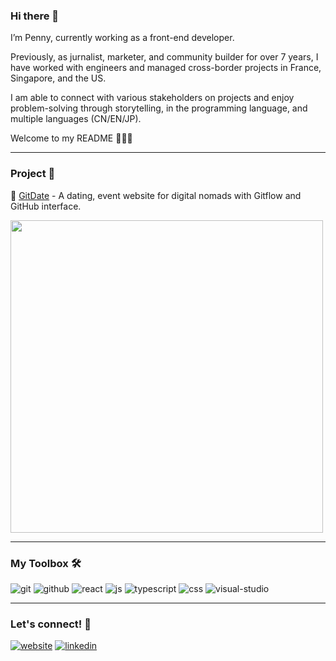 ### Hi there 👋

I’m Penny, currently working as a front-end developer. 

Previously, as jurnalist, marketer, and community builder for over 7 years, I have worked with engineers and managed cross-border projects in France, Singapore, and the US. 

I am able to connect with various stakeholders on projects and enjoy problem-solving through storytelling, in the programming language, and multiple languages (CN/EN/JP).

Welcome to my README 💃💃💃

---

### Project 👀

💜 [GitDate](https://gitdate-ec8a6.web.app/) - A dating, event website for digital nomads with Gitflow and GitHub interface.

<img src="https://user-images.githubusercontent.com/104899687/195480043-5e88af11-64e2-4d21-9a63-fd0bb35c51c0.png" width="500">

---

### My Toolbox 🛠️
![git](https://user-images.githubusercontent.com/104899687/195481744-3d3eda15-4e9a-4c7f-bc94-ee388b327e81.png)
![github](https://user-images.githubusercontent.com/104899687/195481747-ace90324-dafe-469f-ab4e-fe18e967a6bf.png)
![react](https://user-images.githubusercontent.com/104899687/195481748-c5cf4e7b-9ec6-449c-a1f2-0830c9571a9c.png)
![js](https://user-images.githubusercontent.com/104899687/195481860-9252fc8a-b748-453c-9881-60a8042a8395.png)
![typescript](https://user-images.githubusercontent.com/104899687/195481750-0a86efab-fd83-4c1d-91ed-11d1576e1677.png)
![css](https://user-images.githubusercontent.com/104899687/195481741-ae528dc9-ebc0-46b4-9aa5-5ca89a3002f3.png)
![visual-studio](https://user-images.githubusercontent.com/104899687/195481755-71182ce2-316b-4ec2-b70e-8e8fcfc9162a.png)

---

### Let's connect! 💬

[![website](https://user-images.githubusercontent.com/104899687/195479417-c0afa0b0-b320-4746-9215-a3aa5e2ffcd3.png)](https://peichinchiang.com/)
[![linkedin](https://user-images.githubusercontent.com/104899687/195479536-a8b8f85e-48c8-4a31-b4f6-9d98878736a8.png)](https://www.linkedin.com/in/pei-chin-chiang/)



<!--
**peichincc/peichincc** is a ✨ _special_ ✨ repository because its `README.md` (this file) appears on your GitHub profile.

Here are some ideas to get you started:

- 🔭 I’m currently working on ...
- 🌱 I’m currently learning ...
- 👯 I’m looking to collaborate on ...
- 🤔 I’m looking for help with ...
- 💬 Ask me about ...
- 📫 How to reach me: ...
- 😄 Pronouns: ...
- ⚡ Fun fact: ...
-->
